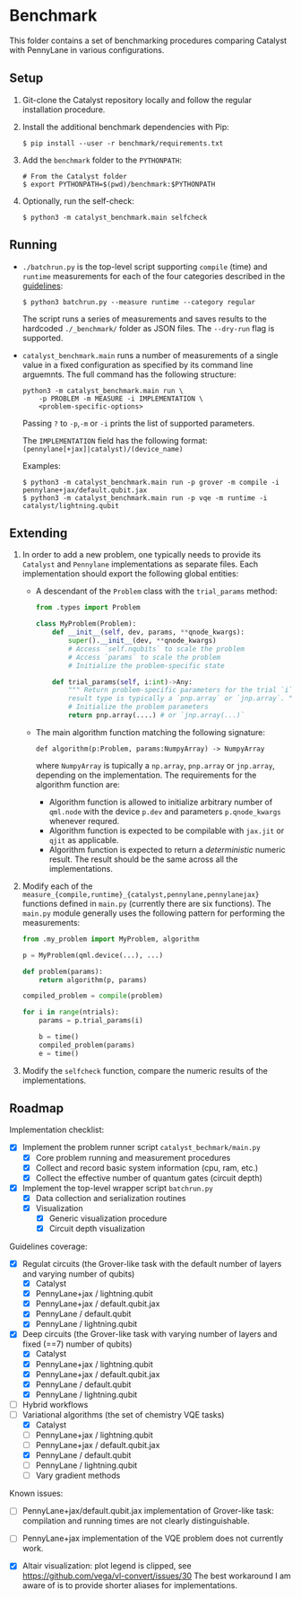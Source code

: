 Benchmark
=========

This folder contains a set of benchmarking procedures comparing Catalyst with
PennyLane in various configurations.


Setup
-----

1. Git-clone the Catalyst repository locally and follow the regular installation
   procedure.
2. Install the additional benchmark dependencies with Pip:

   ``` shell
   $ pip install --user -r benchmark/requirements.txt
   ```

3. Add the `benchmark` folder to the `PYTHONPATH`:

   ``` shell
   # From the Catalyst folder
   $ export PYTHONPATH=$(pwd)/benchmark:$PYTHONPATH
   ```

4. Optionally, run the self-check:

   ``` shell
   $ python3 -m catalyst_benchmark.main selfcheck
   ```

Running
-------

* `./batchrun.py` is the top-level script supporting `compile` (time) and
  `runtime` measurements for each of the four categories described in the
  [guidelines](https://www.notion.so/xanaduai/Benchmarking-Strategy-07492f9104724f1984d09315e2e5ff0e):

  ```shell
  $ python3 batchrun.py --measure runtime --category regular
  ```

  The script runs a series of measurements and saves results to the
  hardcoded `./_benchmark/` folder as JSON files. The `--dry-run` flag is
  supported.

* `catalyst_benchmark.main` runs a number of measurements of a single value in a
  fixed configuration as specified by its command line arguemnts. The full
  command has the following structure:

  ``` shell
  python3 -m catalyst_benchmark.main run \
      -p PROBLEM -m MEASURE -i IMPLEMENTATION \
      <problem-specific-options>
  ```

  Passing `?` to `-p`,`-m` or `-i` prints the list of supported parameters.

  The `IMPLEMENTATION` field has the following format:
  `(pennylane[+jax]|catalyst)/(device_name)`

  Examples:

  ``` shell
  $ python3 -m catalyst_benchmark.main run -p grover -m compile -i pennylane+jax/default.qubit.jax
  $ python3 -m catalyst_benchmark.main run -p vqe -m runtime -i catalyst/lightning.qubit
  ```

Extending
---------

1. In order to add a new problem, one typically needs to provide its `Catalyst`
   and `Pennylane` implementations as separate files. Each implementation should
   export the following global entities:

   * A descendant of the `Problem` class with the `trial_params` method:

     ``` python
     from .types import Problem

     class MyProblem(Problem):
         def __init__(self, dev, params, **qnode_kwargs):
             super().__init__(dev, **qnode_kwargs)
             # Access `self.nqubits` to scale the problem
             # Access `params` to scale the problem
             # Initialize the problem-specific state

         def trial_params(self, i:int)->Any:
             """ Return problem-specific parameters for the trial `i`. The
             result type is typically a `pnp.array` or `jnp.array`. """
             # Initialize the problem parameters
             return pnp.array(....) # or `jnp.array(...)`
     ```

   * The main algorithm function matching the following signature:

     `def algorithm(p:Problem, params:NumpyArray) -> NumpyArray`

     where `NumpyArray` is tupically a `np.array`, `pnp.array` or `jnp.array`,
     depending on the implementation. The requirements for the algorithm
     function are:

     - Algorithm function is allowed to initialize arbitrary number of
       `qml.node` with the device `p.dev` and parameters `p.qnode_kwargs`
       whenever requred.
     - Algorithm function is expected to be compilable with `jax.jit` or `qjit`
       as applicable.
     - Algorithm function is expected to return a _deterministic_ numeric
       result. The result should be the same across all the implementations.


2. Modify each of the
   `measure_{compile,runtime}_{catalyst,pennylane,pennylanejax}` functions
   defined in `main.py` (currently there are six functions).
   The `main.py` module generally uses the following pattern for performing the
   measurements:

   ```python
   from .my_problem import MyProblem, algorithm

   p = MyProblem(qml.device(...), ...)

   def problem(params):
       return algorithm(p, params)

   compiled_problem = compile(problem)

   for i in range(ntrials):
       params = p.trial_params(i)

       b = time()
       compiled_problem(params)
       e = time()
   ```

3. Modify the `selfcheck` function, compare the numeric results of
   the implementations.


Roadmap
-------

Implementation checklist:

* [x] Implement the problem runner script `catalyst_bechmark/main.py`
  - [x] Core problem running and measurement procedures
  - [x] Collect and record basic system information (cpu, ram, etc.)
  - [x] Collect the effective number of quantum gates (circuit depth)
* [x] Implement the top-level wrapper script `batchrun.py`
  - [x] Data collection and serialization routines
  - [x] Visualization
    + [x] Generic visualization procedure
    + [x] Circuit depth visualization

Guidelines coverage:

* [x] Regulat circuits (the Grover-like task with the default number of layers and varying number of qubits)
  - [x] Catalyst
  - [x] PennyLane+jax / lightning.qubit
  - [x] PennyLane+jax / default.qubit.jax
  - [x] PennyLane / default.qubit
  - [x] PennyLane / lightning.qubit
* [x] Deep circuits (the Grover-like task with varying number of layers and fixed (==7) number of qubits)
  - [x] Catalyst
  - [x] PennyLane+jax / lightning.qubit
  - [x] PennyLane+jax / default.qubit.jax
  - [x] PennyLane / default.qubit
  - [x] PennyLane / lightning.qubit
* [ ] Hybrid workflows
* [ ] Variational algorithms (the set of chemistry VQE tasks)
  - [x] Catalyst
  - [ ] PennyLane+jax / lightning.qubit
  - [ ] PennyLane+jax / default.qubit.jax
  - [x] PennyLane / default.qubit
  - [ ] PennyLane / lightning.qubit
  - [ ] Vary gradient methods

Known issues:

* [ ] PennyLane+jax/default.qubit.jax implementation of Grover-like task:
  compilation and running times are not clearly distinguishable.
* [ ] PennyLane+jax implementation of the VQE problem does not currently work.
* [x] Altair visualization: plot legend is clipped, see
  https://github.com/vega/vl-convert/issues/30 The best workaround I am aware of
  is to provide shorter aliases for implementations.

